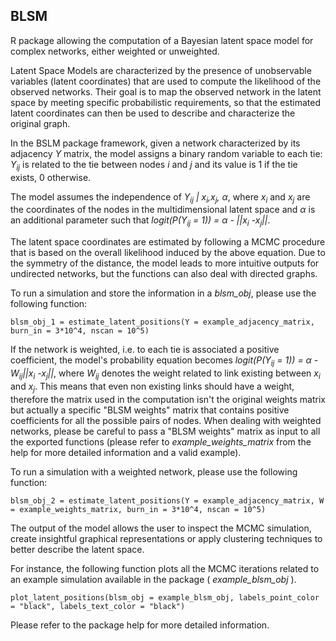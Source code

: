 ## BLSM

R package allowing the computation of a Bayesian latent space model for complex networks, either weighted or unweighted.

Latent Space Models are characterized by the presence of unobservable variables (latent coordinates) that are used to compute the likelihood of the observed networks. Their goal is to map the observed network in the latent space by meeting specific probabilistic requirements, so that the estimated latent coordinates can then be used to describe and characterize the original graph.

In the BSLM package framework, given a network characterized by its adjacency _Y_ matrix, the model assigns a binary random variable to each tie: _Y<sub>ij<sub>_ is related to the tie between nodes _i_ and _j_ and its value is 1 if the tie exists, 0 otherwise. 

The model assumes the independence of _Y<sub>ij</sub> | x<sub>i</sub>,x<sub>j</sub>, &alpha;_, where _x<sub>i</sub>_ and _x<sub>j</sub>_ are the coordinates of the nodes in the multidimensional latent space and _&alpha;_ is an additional parameter such that _logit(P(Y<sub>ij</sub> = 1)) = &alpha; - ||x<sub>i</sub> -x<sub>j</sub>||_.

The latent space coordinates are estimated by following a MCMC procedure that is based on the overall likelihood induced by the above equation. Due to the symmetry of the distance, the model leads to more intuitive outputs for undirected networks, but the functions can also deal with directed graphs.

To run a simulation and store the information in a _blsm\_obj_, please use the following function:
```
blsm_obj_1 = estimate_latent_positions(Y = example_adjacency_matrix, burn_in = 3*10^4, nscan = 10^5)
```

If the network is weighted, i.e. to each tie is associated a positive coefficient, the model's probability equation becomes _logit(P(Y<sub>ij</sub> = 1)) = &alpha; - W<sub>ij</sub>||x<sub>i</sub> -x<sub>j</sub>||_, where _W<sub>ij</sub>_ denotes the weight related to link existing between  _x<sub>i</sub>_ and  _x<sub>j</sub>_. 
This means that even non existing links should have a weight, therefore the matrix used in the computation isn't the original weights matrix but actually a specific "BLSM weights" matrix that contains positive coefficients for all the possible pairs of nodes. 
When dealing with weighted networks, please be careful to pass a "BLSM weights" matrix as input to all the exported functions (please refer to _example\_weights\_matrix_ from the help for more detailed information and a valid example).


To run a simulation with a weighted network, please use the following function:
```
blsm_obj_2 = estimate_latent_positions(Y = example_adjacency_matrix, W = example_weights_matrix, burn_in = 3*10^4, nscan = 10^5)
```

The output of the model allows the user to inspect the MCMC simulation, create insightful graphical representations or 
apply clustering techniques to better describe the latent space. 

For instance, the following function plots all the MCMC iterations related to an example simulation available in the package ( _example\_blsm\_obj_ ). 
```
plot_latent_positions(blsm_obj = example_blsm_obj, labels_point_color = "black", labels_text_color = "black")
```

Please refer to the package help for more detailed information. 
